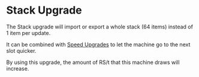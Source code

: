 # Stack Upgrade

The Stack upgrade will import or export a whole stack (64 items) instead of 1 item per update.

It can be combined with [Speed Upgrades](https://github.com/raoulvdberge/refinedstorage/wiki/Speed-Upgrade) to let the machine go to the next slot quicker.

By using this upgrade, the amount of RS/t that this machine draws will increase.